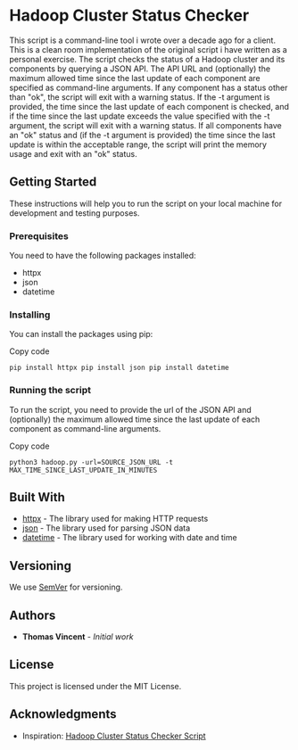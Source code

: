 
# Hadoop Cluster Status Checker

This script is a command-line tool i wrote over a decade ago for a client. This is a clean room implementation of the original script i have written as a personal exercise. The script checks the status of a Hadoop cluster and its components by querying a JSON API. The API URL and (optionally) the maximum allowed time since the last update of each component are specified as command-line arguments. If any component has a status other than "ok", the script will exit with a warning status. If the -t argument is provided, the time since the last update of each component is checked, and if the time since the last update exceeds the value specified with the -t argument, the script will exit with a warning status. If all components have an "ok" status and (if the -t argument is provided) the time since the last update is within the acceptable range, the script will print the memory usage and exit with an "ok" status.

## Getting Started

These instructions will help you to run the script on your local machine for development and testing purposes.

### Prerequisites

You need to have the following packages installed:

-   httpx
-   json
-   datetime

### Installing

You can install the packages using pip:

Copy code

`pip install httpx pip install json pip install datetime`

### Running the script

To run the script, you need to provide the url of the JSON API and (optionally) the maximum allowed time since the last update of each component as command-line arguments.

Copy code

`python3 hadoop.py -url=SOURCE_JSON_URL -t MAX_TIME_SINCE_LAST_UPDATE_IN_MINUTES`

## Built With

-   [httpx](https://www.python-httpx.org/) - The library used for making HTTP requests
-   [json](https://docs.python.org/3/library/json.html) - The library used for parsing JSON data
-   [datetime](https://docs.python.org/3/library/datetime.html) - The library used for working with date and time

## Versioning

We use [SemVer](http://semver.org/) for versioning.

## Authors

-   **Thomas Vincent** - _Initial work_

## License

This project is licensed under the MIT License.

## Acknowledgments

-   Inspiration: [Hadoop Cluster Status Checker Script](https://github.com/JulianK/Hadoop-Cluster-Status-Checker-Script)
